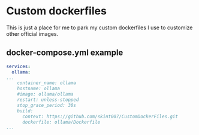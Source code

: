 # Custom dockerfiles
This is just a place for me to park my custom dockerfiles I use to customize other official images.

## docker-compose.yml example
```yml
services:
  ollama:
...
    container_name: ollama
    hostname: ollama
    #image: ollama/ollama
    restart: unless-stopped
    stop_grace_period: 30s
    build:
      context: https://github.com/skint007/CustomDockerFiles.git
      dockerfile: ollama/Dockerfile
...
```